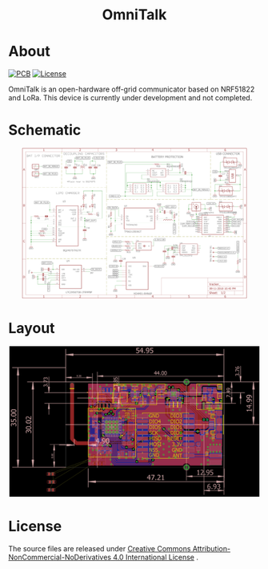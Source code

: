<h1 align="center">OmniTalk</h1>

# About
[![PCB](https://img.shields.io/badge/PCB_design-EagleCAD-EE8822.svg)](https://www.autodesk.com/products/eagle/overview)
[![License](https://img.shields.io/badge/License-CC--BY--NC--ND--4.0-lightgrey.svg)](https://www.autodesk.com/products/eagle/overview)

OmniTalk is an open-hardware off-grid communicator based on NRF51822 and LoRa. This device is currently under development and not completed.

# Schematic
<p align="center">
<img src = "Off-grid Communicator Schematics.png" height = "300px" width="450px" >
</p>

# Layout
<p align="center">
<img src = "Board_Layout.png" height = "300px" width="500px" >
</p>

# License
The source files are released under  [Creative Commons Attribution-NonCommercial-NoDerivatives 4.0 International License](http://creativecommons.org/licenses/by-nc-nd/4.0/) .
